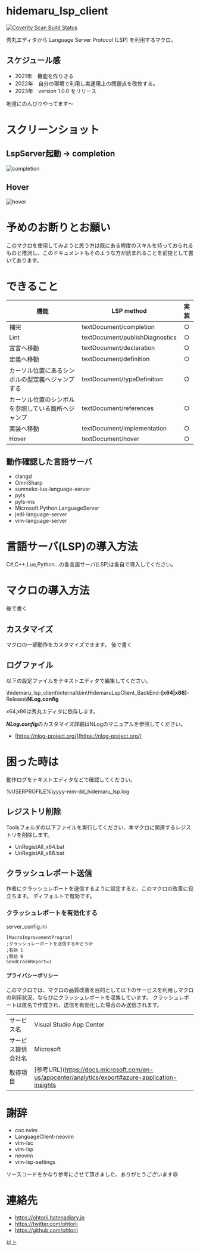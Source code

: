# hidemaru_lsp_client

[![Coverity Scan Build Status](https://img.shields.io/coverity/scan/25158.svg)](https://scan.coverity.com/projects/ohtorii-hidemaru_lsp_client)

秀丸エディタから Language Server Protocol (LSP) を利用するマクロ。

## スケジュール感

- 2021年　機能を作りきる
- 2022年　自分の環境で利用し実運用上の問題点を改修する。
- 2023年　version 1.0.0 をリリース

地道にのんびりやってます～

# スクリーンショット

## LspServer起動 → completion

![completion](documents/assets/screenshot.gif  "completion")

## Hover

![hover](documents/assets/screenshot_hover.gif "hover")


# 予めのお断りとお願い

このマクロを使用してみようと思う方は既にある程度のスキルを持っておられるものと推測し、このドキュメントもそのような方が読まれることを前提として書いてあります。 

# できること

|機能|LSP method|実装|
|--|--|:--:|
|補完|textDocument/completion|○|
|Lint|textDocument/publishDiagnostics|○|
|宣言へ移動|textDocument/declaration|○|
|定義へ移動|textDocument/definition|○|
|カーソル位置にあるシンボルの型定義へジャンプする|textDocument/typeDefinition|○|
|カーソル位置のシンボルを参照している箇所へジャンプ|textDocument/references|○|
|実装へ移動|textDocument/implementation|○|
|Hover|textDocument/hover|○|


## 動作確認した言語サーバ

- clangd
- OmniSharp
- sumneko-lua-language-server
- pyls
- pyls-ms
- Microsoft.Python.LanguageServer
- jedi-language-server
- vim-language-server

# 言語サーバ(LSP)の導入方法

C#,C++,Lua,Python...の各言語サーバ(LSP)は各自で導入してください。

# マクロの導入方法

後で書く

## カスタマイズ

マクロの一部動作をカスタマイズできます。
後で書く

## ログファイル

以下の設定ファイルをテキストエディタで編集してください。

\\hidemaru_lsp_client\\internal\\bin\\HidemaruLspClient_BackEnd-**[x64|x86]**-Release\\**NLog.config**

x64,x86は秀丸エディタに依存します。

***NLog.config***のカスタマイズ詳細はNLogのマニュアルを参照してください。

- [https://nlog-project.org/](https://nlog-project.org/)


# 困った時は

動作ログをテキストエディタなどで確認してください。

%USERPROFILE%\yyyy-mm-dd_hidemaru_lsp.log

## レジストリ削除

Toolsフォルダの以下ファイルを実行してください、本マクロに関連するレジストリを削除します。

- UnRegistAll_x64.bat
- UnRegistAll_x86.bat

## クラッシュレポート送信

作者にクラッシュレポートを送信するように設定すると、このマクロの改善に役立ちます。
ディフォルトで有効です。

### クラッシュレポートを有効化する

server_config.ini
	
	[MacroImprovementProgram]
	;クラッシュレーポートを送信するかどうか
	;有効 1
	;無効 0
	SendCrashReport=1

#### プライバシーポリシー

このマクロでは、マクロの品質改善を目的として以下のサービスを利用しマクロの利用状況、ならびにクラッシュレポートを収集しています。
クラッシュレポートは匿名で作成され、送信を有効化した場合のみ送信されます。

|||
|--|--|
|サービス名|Visual Studio App Center|
|サービス提供会社名|Microsoft|
|取得項目|[参考URL](https://docs.microsoft.com/en-us/appcenter/analytics/export#azure-application-insights|)|



# 謝辞

- coc.nvim
- LanguageClient-neovim
- vim-lsc
- vim-lsp
- neovim
- vim-lsp-settings

ソースコードをかなり参考にさせて頂きました、ありがとうございます😄

# 連絡先

- <https://ohtorii.hatenadiary.jp> 
- <https://twitter.com/ohtorii> 
- <https://github.com/ohtorii>


以上
